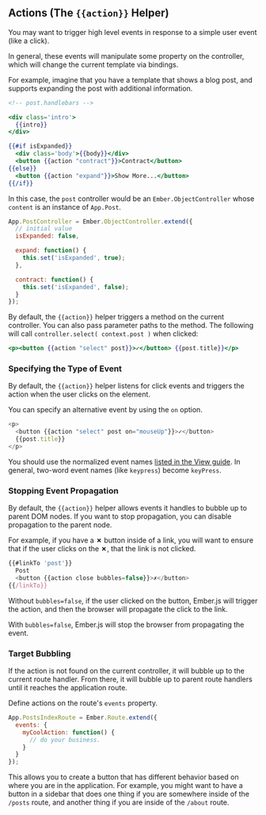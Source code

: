 ## Actions (The `{{action}}` Helper)

You may want to trigger high level events in response to a simple user
event (like a click).

In general, these events will manipulate some property on the
controller, which will change the current template via bindings.

For example, imagine that you have a template that shows a blog post,
and supports expanding the post with additional information.

```handlebars
<!-- post.handlebars -->

<div class='intro'>
  {{intro}}
</div>

{{#if isExpanded}}
  <div class='body'>{{body}}</div>
  <button {{action "contract"}}>Contract</button>
{{else}}
  <button {{action "expand"}}>Show More...</button>
{{/if}}
```

In this case, the `post` controller would be an `Ember.ObjectController`
whose `content` is an instance of `App.Post`.

```js
App.PostController = Ember.ObjectController.extend({
  // initial value
  isExpanded: false,

  expand: function() {
    this.set('isExpanded', true);
  },

  contract: function() {
    this.set('isExpanded', false);
  }
});
```

By default, the `{{action}}` helper triggers a method on the current
controller. You can also pass parameter paths to the method. The following
will call `controller.select( context.post )` when clicked:

```handlebars
<p><button {{action "select" post}}>✓</button> {{post.title}}</p>
```

### Specifying the Type of Event

By default, the `{{action}}` helper listens for click events and triggers
the action when the user clicks on the element.

You can specify an alternative event by using the `on` option.

```javascript
<p>
  <button {{action "select" post on="mouseUp"}}>✓</button>
  {{post.title}}
</p>
```

You should use the normalized event names [listed in the View guide][1].
In general, two-word event names (like `keypress`) become `keyPress`.

[1]: /guides/understanding-ember/the-view-layer/#toc_adding-new-events

### Stopping Event Propagation

By default, the `{{action}}` helper allows events it handles to bubble
up to parent DOM nodes. If you want to stop propagation, you can disable
propagation to the parent node.

For example, if you have a **✗** button inside of a link, you will want
to ensure that if the user clicks on the **✗**, that the link is not
clicked.

```javascript
{{#linkTo 'post'}}
  Post
  <button {{action close bubbles=false}}>✗</button>
{{/linkTo}}
```

Without `bubbles=false`, if the user clicked on the button, Ember.js
will trigger the action, and then the browser will propagate the click
to the link.

With `bubbles=false`, Ember.js will stop the browser from propagating
the event.

### Target Bubbling

If the action is not found on the current controller, it will bubble up
to the current route handler. From there, it will bubble up to parent
route handlers until it reaches the application route.

Define actions on the route's `events` property.

```javascript
App.PostsIndexRoute = Ember.Route.extend({
  events: {
    myCoolAction: function() {
      // do your business.
    }
  }
});
```

This allows you to create a button that has different behavior based on
where you are in the application. For example, you might want to have a
button in a sidebar that does one thing if you are somewhere inside of
the `/posts` route, and another thing if you are inside of the `/about`
route.
